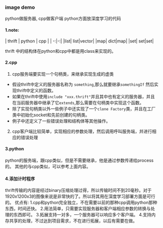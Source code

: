 ### image demo
python做服务器, cpp做客户端
python方面放深度学习的代码

#### 1.note:
| thrift | python | cpp |
| -:|-:|
|list| list|vector|
|map| dict|map|
|set| set|set|

thrift 中的结构体在python和cpp中都是用class来实现的。
#### 2.cpp
1. cpp服务端要实现一个句柄类，来继承实现生成的虚类
- 假设thrift中定义的服务器名称为 `something`,那么就要继承`somethingIf`
然后实现thrift中定义的函数。
- 如果在thrift中使用`include "xxx.thrift"`并且其中也有定义的服务器，并且在当前服务器中继承了它`extends`,那么需要在句柄类中实现这个函数。
- 除了实现句柄类以外一些例子中还实现了一个`clone Factory`类，并且在工厂类中初始化socket和先前创建的句柄类。
- 例子中还定义了一些错误处理和结构体等其他操作。
2. cpp客户端比较简单，实现相应的参数处理，然后调用呼叫服务端，幷进行相应的错误处理

#### 3.python
python的服务端，跟cpp类似，但是不需要继承，他是通过参数传递给process的。
其他的与cpp类似，可以参考上面内容。


#### 4.添加计时程序
thrift传输的内容是经过binary压缩处理过得，所以传输时间不到20毫秒。对于1920x1200x3的图像来说是非常快的了。所以将其用在深度学习部署方面是可行的。
优点有:
1.cpp和python完全独立，不在需要以前的那种cpp调用python那种东西，时间还快。
2.用法简单，只需要实现服务器和客户端相应参数的转换与处理的东西即可。
3.拓展支持一对多，一个服务器可以响应多个客户端。
4.支持内存共享的处理，不过达到项目需求，不在进行拓展，以后有需要在做。